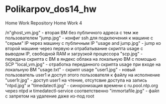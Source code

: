 # Polikarpov_dos14_hw
Home Work Repository
Home Work 4

/n"ghost_vm.jpg" - вторая ВМ без публичного адреса с тем же пользователем
"jump.jpg" - конфиг ssh для подключения к машине с "серым" IP через машину с публичным IP
"usage and jump.jpg" - jump ко второй машине через первую и отрабатывание скрипта usage с выводом IP, свободной RAM и загрузкой процессора
"scp.jpg" - передача скрипта с ВМ в яндекс облака на локальную ВМ с помощью SCP
"local_vm.jpg" - отработка переданного скрипта usage при входе на локальную ВМ
"usage.txt" - скрипт usage
"user1.jpg" - новый пользователь user1 и доступ этого пользователя к файлу на исполнение
"user1r.jpg" - доступ user1 на чтение, отсутсвие доступа на запись
"ntpd.jpg" и "timedatectl.jpg" - синхронизация времени с ru.pool.ntp.org через ntpd и timedatectl-service соответственно
"immortafile.jpg" - файл с запретом на удаление даже из-под root
